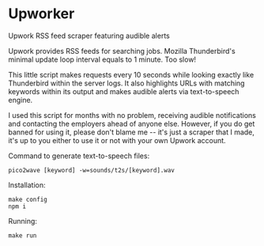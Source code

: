 # Upworker
Upwork RSS feed scraper featuring audible alerts

Upwork provides RSS feeds for searching jobs. Mozilla Thunderbird's minimal
update loop interval equals to 1 minute. Too slow!

This little script makes requests every 10 seconds while looking exactly like
Thunderbird within the server logs. It also highlights URLs with matching
keywords within its output and makes audible alerts via text-to-speech engine.

I used this script for months with no problem, receiving audible notifications
and contacting the employers ahead of anyone else. However, if you do get banned
for using it, please don't blame me -- it's just a scraper that I made, it's up
to you either to use it or not with your own Upwork account.

Command to generate text-to-speech files:

    pico2wave [keyword] -w=sounds/t2s/[keyword].wav

Installation:

    make config
    npm i

Running:

    make run
